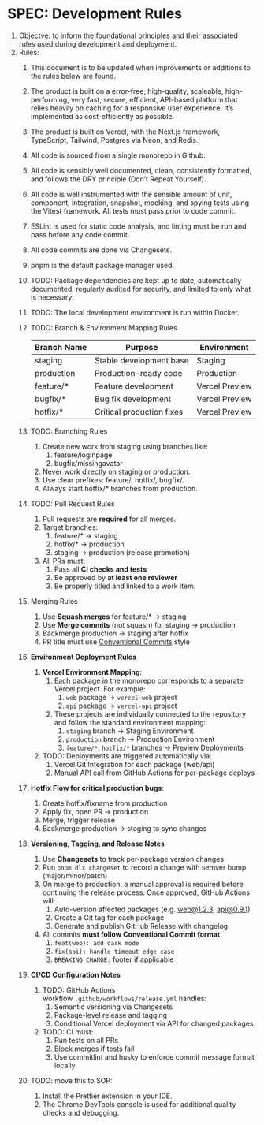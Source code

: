 # SPEC: Development Rules

1. Objectve: to inform the foundational principles and their associated rules used during development and deployment. 
2. Rules:
    1. This document is to be updated when improvements or additions to the rules below are found.
    2. The product is built on a error-free, high-quality, scaleable, high-performing, very fast, secure, efficient, API-based platform that relies heavily on caching for a responsive user experience. It’s implemented as cost-efficiently as possible.
    3. The product is built on Vercel, with the Next.js framework, TypeScript, Tailwind, Postgres via Neon, and Redis.
    4. All code is sourced from a single monorepo in Github. 
    5. All code is sensibly well documented, clean, consistently formatted, and follows the DRY principle (Don’t Repeat Yourself).
    6. All code is well instrumented with the sensible amount of unit, component, integration, snapshot, mocking, and spying tests using the Vitest framework. All tests must pass prior to code commit.
    7. ESLint is used for static code analysis, and linting must be run and pass before any code commit. 
    8. All code commits are done via Changesets.
    9. pnpm is the default package manager used. 
    10. TODO: Package dependencies are kept up to date, automatically documented, regularly audited for security, and limited to only what is necessary.
    11. TODO: The local development environment is run within Docker.
    12. TODO: Branch & Environment Mapping Rules
        
        
        | **Branch Name** | **Purpose** | **Environment** |
        | --- | --- | --- |
        | staging | Stable development base | Staging |
        | production | Production-ready code | Production |
        | feature/* | Feature development | Vercel Preview |
        | bugfix/* | Bug fix development | Vercel Preview |
        | hotfix/* | Critical production fixes | Vercel Preview |
    13. TODO: Branching Rules
        1. Create new work from staging using branches like:
            1. feature/loginpage
            2. bugfix/missingavatar
        2. Never work directly on staging or production.
        3. Use clear prefixes: feature/, hotfix/, bugfix/.
        4. Always start hotfix/* branches from production.
    14. TODO: Pull Request Rules 
        1. Pull requests are **required** for all merges.
        2. Target branches:
            1. feature/* → staging
            2. hotfix/* → production
            3. staging → production (release promotion)
        3. All PRs must:
            1. Pass all **CI checks and tests**
            2. Be approved by **at least one reviewer**
            3. Be properly titled and linked to a work item.
    15. Merging Rules
        1. Use **Squash merges** for feature/* → staging
        2. Use **Merge commits** (not squash) for staging → production
        3. Backmerge production → staging after hotfix
        4. PR title must use [Conventional Commits](https://www.conventionalcommits.org/) style
    16. **Environment Deployment Rules**
        1. **Vercel Environment Mapping**:
            1. Each package in the monorepo corresponds to a separate Vercel project. For example:
                1. `web` package → `vercel-web` project
                2. `api` package → `vercel-api` project
            2. These projects are individually connected to the repository and follow the standard environment mapping:
                1. `staging` branch → Staging Environment
                2. `production` branch → Production Environment
                3. `feature/*`, `hotfix/*` branches → Preview Deployments
        2. TODO: Deployments are triggered automatically via:
            1. Vercel Git Integration for each package (web/api)
            2. Manual API call from GitHub Actions for per-package deploys
    17. **Hotfix Flow for critical production bugs**:
        1. Create hotfix/fixname from production
        2. Apply fix, open PR → production
        3. Merge, trigger release
        4. Backmerge production → staging to sync changes
    18. **Versioning, Tagging, and Release Notes**
        1. Use **Changesets** to track per-package version changes
        2. Run `pnpm dlx changeset` to record a change with semver bump (major/minor/patch)
        3. On merge to production, a manual approval is required before continuing the release process. Once approved, GitHub Actions will:
            1. Auto-version affected packages (e.g. web@1.2.3, api@0.9.1)
            2. Create a Git tag for each package
            3. Generate and publish GitHub Release with changelog
        4. All commits **must follow Conventional Commit format**
            1. `feat(web): add dark mode`
            2. `fix(api): handle timeout edge case`
            3. `BREAKING CHANGE:` footer if applicable
    19. **CI/CD Configuration Notes**
        1. TODO: GitHub Actions workflow `.github/workflows/release.yml` handles:
            1. Semantic versioning via Changesets
            2. Package-level release and tagging
            3. Conditional Vercel deployment via API for changed packages
        2. TODO: CI must:
            1. Run tests on all PRs
            2. Block merges if tests fail
            3. Use commitlint and husky to enforce commit message format locally
    20. TODO: move this to SOP: 
        1. Install the Prettier extension in your IDE.
        2. The Chrome DevTools console is used for additional quality checks and debugging.
